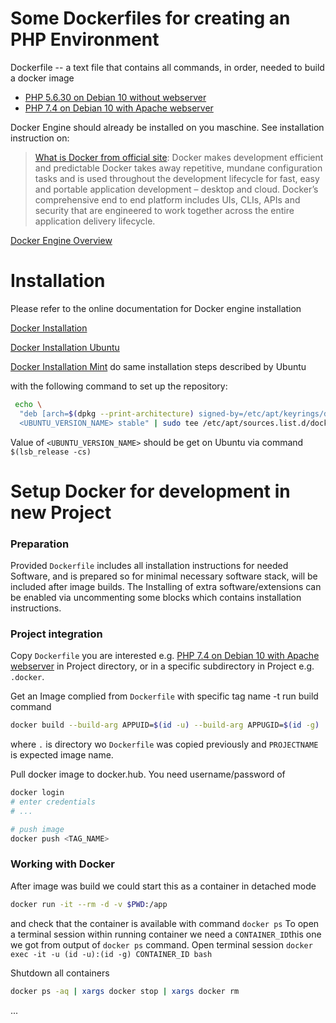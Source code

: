 Some Dockerfiles for creating an PHP Environment
================================================

Dockerfile -- a text file that contains all commands, in order, needed to build a docker image

- [PHP 5.6.30 on Debian 10 without webserver](php/5.6.30/Dockerfile)
- [PHP 7.4 on Debian 10 with Apache webserver](php/7.4/buster/apache/Dockerfile)


Docker Engine should already be installed on you maschine. See installation instruction on: 

> [What is Docker from official site](https://www.docker.com/):
>Docker makes development efficient and predictable
Docker takes away repetitive, mundane configuration tasks and is used throughout the development lifecycle for fast, easy and portable application development – desktop and cloud. Docker’s comprehensive end to end platform includes UIs, CLIs, APIs and security that are engineered to work together across the entire application delivery lifecycle.


[Docker Engine Overview](https://docs.docker.com/engine/)

Installation
============

Please refer to the online documentation for Docker engine installation

[Docker Installation](https://docs.docker.com/engine/install/)

[Docker Installation Ubuntu](https://docs.docker.com/install/linux/docker-ce/ubuntu)

[Docker Installation Mint]() do same installation steps described by Ubuntu

with the following command to set up the repository:

```bash
 echo \
  "deb [arch=$(dpkg --print-architecture) signed-by=/etc/apt/keyrings/docker.gpg] https://download.docker.com/linux/ubuntu \
  <UBUNTU_VERSION_NAME> stable" | sudo tee /etc/apt/sources.list.d/docker.list > /dev/null
```
Value of `<UBUNTU_VERSION_NAME>` should be get on Ubuntu via command `$(lsb_release -cs)`

Setup Docker for development in new Project
=====

### Preparation
Provided `Dockerfile` includes all installation instructions for needed Software, and is prepared so for minimal necessary software stack, 
will be included after image builds.
The Installing of extra software/extensions can be enabled via uncommenting some blocks which contains installation instructions.

### Project integration
Copy `Dockerfile` you are interested e.g. [PHP 7.4 on Debian 10 with Apache webserver](php/7.4/buster/apache/Dockerfile) 
in Project directory, or in a specific subdirectory in Project e.g. `.docker`.

Get an Image complied from `Dockerfile` with specific tag name -t run build command
```bash
docker build --build-arg APPUID=$(id -u) --build-arg APPUGID=$(id -g) . -t PROJECTNAME
```

where `.` is directory wo `Dockerfile` was copied previously and `PROJECTNAME` is expected image name.

Pull docker image to docker.hub. You need username/password of
```bash
docker login
# enter credentials
# ...

# push image
docker push <TAG_NAME>
```

### Working with Docker
After image was build we could start this as a container in detached mode 
```bash
docker run -it --rm -d -v $PWD:/app
```
and check that the container is available with command `docker ps`
To open a terminal session within running container we need a `CONTAINER_ID`this one we got from output of `docker ps` command.
Open terminal session `docker exec -it -u (id -u):(id -g) CONTAINER_ID bash`

Shutdown all containers
```bash
docker ps -aq | xargs docker stop | xargs docker rm
```

...

